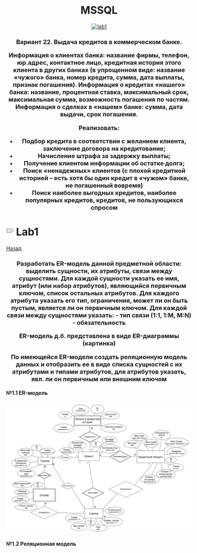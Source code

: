 <h1 name="content" align="center"><a href="">
</a> MSSQL</h1>

<p align="center">
  <a href="#-lab1"><img alt="lab1" src="https://img.shields.io/badge/Lab1-blue"></a> 
</p>
<h3 align="center">
  <a href="#client"></a>
  Вариант 22. Выдача кредитов в коммерческом банке.
  
Информация о клиентах банка: название фирмы, телефон, юр.адрес, контактное лицо, кредитная история этого клиента в других банках (в упрощенном виде: название «чужого» банка, номер кредита, сумма, дата выплаты, признак погашения).
Информация о кредитах «нашего» банка: название, процентная ставка, максимальный срок,  максимальная сумма, возможность погашения по частям.
Информация о сделках в «нашем» банке: сумма, дата выдачи, срок погашения.

Реализовать:
- Подбор кредита в соответствии с желанием клиента, заключение договора на кредитование;
- Начисление штрафа за задержку выплаты;
- Получение клиентом информации об остатке долга;
- Поиск «ненадежных» клиентов (с плохой кредитной историей – есть хотя бы один кредит в «чужом» банке, не погашенный вовремя)
- Поиск наиболее выгодных кредитов, наиболее популярных кредитов, кредитов, не пользующихся спросом


</h3>

# <img src="https://github.com/user-attachments/assets/e080adec-6af7-4bd2-b232-d43cb37024ac" width="20" height="20"/> Lab1
[Назад](#content)
<h3 align="center">
  <a href="#client"></a>
  Разработать ER-модель данной предметной области: выделить сущности, их атрибуты, связи между сущностями. 
Для каждой сущности указать ее имя, атрибут (или набор атрибутов), являющийся первичным ключом, список остальных атрибутов.
Для каждого атрибута указать его тип, ограничения, может ли он быть пустым, является ли он первичным ключом.
Для каждой связи между сущностями указать: 
- тип связи (1:1, 1:M, M:N)
- обязательность

ER-модель д.б. представлена в виде ER-диаграммы (картинка)

По имеющейся ER-модели создать реляционную модель данных и отобразить ее в виде списка сущностей с их атрибутами и типами атрибутов,  для атрибутов указать, явл. ли он первичным или внешним ключом 
</h3>

#### №1.1 ER-модель
![image](/pictures/ER.png)
#### №1.2 Реляционная модель
